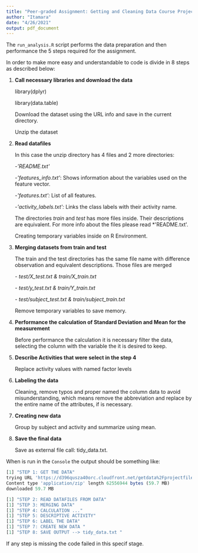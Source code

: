 ```yaml
---
title: "Peer-graded Assignment: Getting and Cleaning Data Course Project"
author: "Itamara"
date: "4/26/2021"
output: pdf_document
---
```


The `run_analysis.R` script performs the data preparation and then performance the 5 steps required for the assignment.

In order to make more easy and understandable to code is divide in 8 steps as described below:

1.  **Call necessary libraries and download the data**

    library(dplyr)

    library(data.table)

    Download the dataset using the URL info and save in the current directory.

    Unzip the dataset

2.  **Read datafiles**

    In this case the unzip directory has 4 files and 2 more directories:

    \-*'README.txt'*

    \-*'features_info.txt'*: Shows information about the variables used on the feature vector.

    \-*'features.txt':* List of all features.

    \-*'activity_labels.txt':* Links the class labels with their activity name.

    The directories *train* and *test* has more files inside. Their descriptions are equivalent. For more info about the files please read \*'README.txt'.

    Creating temporary variables inside on R Environment.

3.  **Merging datasets from train and test**

    The train and the test directories has the same file name with difference observation and equivalent descriptions. Those files are merged

    *- test/X_test.txt & train/X_train.txt*

    *- test/y_test.txt & train/Y_train.txt*

    *- test/subject_test.txt & train/subject_train.txt*

    Remove temporary variables to save memory.

4.  **Performance the calculation of Standard Deviation and Mean for the measurement**

    Before performance the calculation it is necessary filter the data, selecting the column with the variable the it is desired to keep.

5.  **Describe Activities that were select in the step 4**

    Replace activity values with named factor levels

6.  **Labeling the data**

    Cleaning, remove typos and proper named the column data to avoid misunderstanding, which means remove the abbreviation and replace by the entire name of the attributes, if is necessary.

7.  **Creating new data**

    Group by subject and activity and summarize using mean.

8.  **Save the final data**

    Save as external file call: tidy_data.txt.

When is run in the `Console` the output should be something like:

``` r
[1] "STEP 1: GET THE DATA"
trying URL 'https://d396qusza40orc.cloudfront.net/getdata%2Fprojectfiles%2FUCI%20HAR%20Dataset.zip'
Content type 'application/zip' length 62556944 bytes (59.7 MB)
downloaded 59.7 MB

[1] "STEP 2: READ DATAFILES FROM DATA"
[1] "STEP 3: MERGING DATA"
[1] "STEP 4: CALCULATION ..."
[1] "STEP 5: DESCRIPTIVE ACTIVITY"
[1] "STEP 6: LABEL THE DATA"
[1] "STEP 7: CREATE NEW DATA "
[1] "STEP 8: SAVE OUTPUT --> tidy_data.txt "
```

If any step is missing the code failed in this specif stage.

